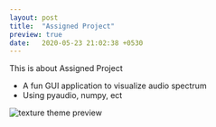 ```yaml
---
layout: post
title:  "Assigned Project"
preview: true
date:   2020-05-23 21:02:38 +0530
---
```

This is about Assigned Project<br>

- A fun GUI application to visualize audio spectrum
- Using pyaudio, numpy, ect


![texture theme preview](https://cdn.pixabay.com/photo/2013/07/12/18/17/equalizer-153212_960_720.png)
